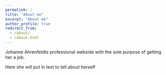 ```yaml
---
permalink: /
title: "About me"
excerpt: "About me"
author_profile: true
redirect_from: 
  - /about/
  - /about.html
---
```


Johanne Ahrenfeldts professional webside with the sole purpose of getting her a job.

Here she will put in text to tell about herself
